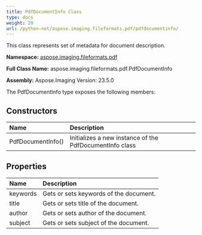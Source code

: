 ```yaml
---
title: PdfDocumentInfo Class
type: docs
weight: 20
url: /python-net/aspose.imaging.fileformats.pdf/pdfdocumentinfo/
---
```


This class represents set of metadata for document description.

**Namespace:** [aspose.imaging.fileformats.pdf](/imaging/python-net/aspose.imaging.fileformats.pdf/)

**Full Class Name:** aspose.imaging.fileformats.pdf.PdfDocumentInfo

**Assembly:**  Aspose.Imaging Version: 23.5.0

The PdfDocumentInfo type exposes the following members:
## **Constructors**
|**Name**|**Description**|
| :- | :- |
|PdfDocumentInfo()|Initializes a new instance of the PdfDocumentInfo class|
## **Properties**
|**Name**|**Description**|
| :- | :- |
|keywords|Gets or sets keywords of the document.|
|title|Gets or sets title of the document.|
|author|Gets or sets author of the document.|
|subject|Gets or sets subject of the document.|
